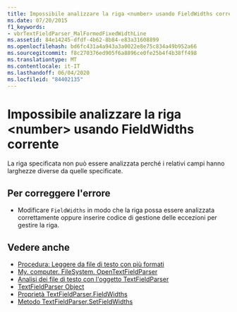 ```yaml
---
title: Impossibile analizzare la riga <number> usando FieldWidths corrente
ms.date: 07/20/2015
f1_keywords:
- vbrTextFieldParser_MalFormedFixedWidthLine
ms.assetid: 84e14245-dfdf-4b62-8b84-e83a31608899
ms.openlocfilehash: bd6fc431a4a943a3a0022e8e75c834a49b952a66
ms.sourcegitcommit: f8c270376ed905f6a8896ce0fe25b4f4b38ff498
ms.translationtype: MT
ms.contentlocale: it-IT
ms.lasthandoff: 06/04/2020
ms.locfileid: "84402135"
---
```

# <a name="line-number-cannot-be-parsed-using-the-current-fieldwidths"></a>Impossibile analizzare la riga \<number> usando FieldWidths corrente
La riga specificata non può essere analizzata perché i relativi campi hanno larghezze diverse da quelle specificate.  
  
## <a name="to-correct-this-error"></a>Per correggere l'errore  
  
- Modificare `FieldWidths` in modo che la riga possa essere analizzata correttamente oppure inserire codice di gestione delle eccezioni per gestire la riga.  
  
## <a name="see-also"></a>Vedere anche

- [Procedura: Leggere da file di testo con più formati](../developing-apps/programming/drives-directories-files/how-to-read-from-text-files-with-multiple-formats.md)
- [My. computer. FileSystem. OpenTextFieldParser](xref:Microsoft.VisualBasic.FileIO.FileSystem.OpenTextFieldParser%2A)
- [Analisi dei file di testo con l'oggetto TextFieldParser](../developing-apps/programming/drives-directories-files/parsing-text-files-with-the-textfieldparser-object.md)
- [TextFieldParser Object](../language-reference/objects/textfieldparser-object.md)
- [Proprietà TextFieldParser.FieldWidths](xref:Microsoft.VisualBasic.FileIO.TextFieldParser.FieldWidths%2A)
- [Metodo TextFieldParser.SetFieldWidths](xref:Microsoft.VisualBasic.FileIO.TextFieldParser.SetFieldWidths%2A)
